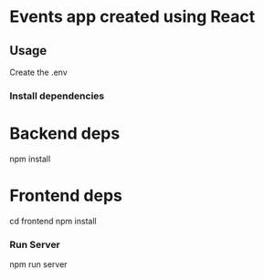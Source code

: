 # Events app created using React

## Usage
Create the .env

### Install dependencies

# Backend deps
npm install

# Frontend deps
cd frontend
npm install

### Run Server
npm run server


